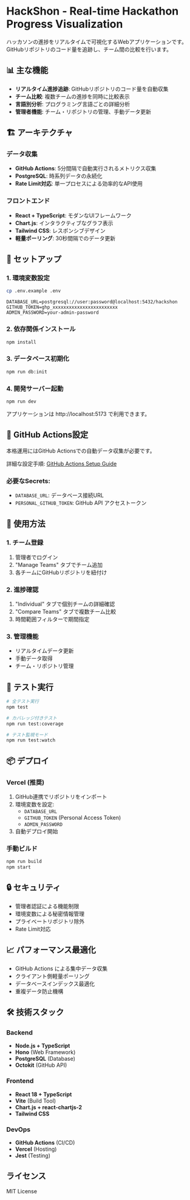 # HackShon - Real-time Hackathon Progress Visualization

ハッカソンの進捗をリアルタイムで可視化するWebアプリケーションです。GitHubリポジトリのコード量を追跡し、チーム間の比較を行います。

## 📊 主な機能

- **リアルタイム進捗追跡**: GitHubリポジトリのコード量を自動収集
- **チーム比較**: 複数チームの進捗を同時に比較表示
- **言語別分析**: プログラミング言語ごとの詳細分析
- **管理者機能**: チーム・リポジトリの管理、手動データ更新

## 🏗️ アーキテクチャ

### データ収集
- **GitHub Actions**: 5分間隔で自動実行されるメトリクス収集
- **PostgreSQL**: 時系列データの永続化
- **Rate Limit対応**: 単一プロセスによる効率的なAPI使用

### フロントエンド
- **React + TypeScript**: モダンなUIフレームワーク
- **Chart.js**: インタラクティブなグラフ表示
- **Tailwind CSS**: レスポンシブデザイン
- **軽量ポーリング**: 30秒間隔でのデータ更新

## 🚀 セットアップ

### 1. 環境変数設定

```bash
cp .env.example .env
```

```.env
DATABASE_URL=postgresql://user:password@localhost:5432/hackshon
GITHUB_TOKEN=ghp_xxxxxxxxxxxxxxxxxxxxxxxx
ADMIN_PASSWORD=your-admin-password
```

### 2. 依存関係インストール

```bash
npm install
```

### 3. データベース初期化

```bash
npm run db:init
```

### 4. 開発サーバー起動

```bash
npm run dev
```

アプリケーションは http://localhost:5173 で利用できます。

## 🔧 GitHub Actions設定

本格運用にはGitHub Actionsでの自動データ収集が必要です。

詳細な設定手順: [GitHub Actions Setup Guide](./docs/GITHUB_ACTIONS_SETUP.md)

### 必要なSecrets:
- `DATABASE_URL`: データベース接続URL
- `PERSONAL_GITHUB_TOKEN`: GitHub API アクセストークン

## 📝 使用方法

### 1. チーム登録
1. 管理者でログイン
2. "Manage Teams" タブでチーム追加
3. 各チームにGitHubリポジトリを紐付け

### 2. 進捗確認
1. "Individual" タブで個別チームの詳細確認
2. "Compare Teams" タブで複数チーム比較
3. 時間範囲フィルターで期間指定

### 3. 管理機能
- リアルタイムデータ更新
- 手動データ取得
- チーム・リポジトリ管理

## 🧪 テスト実行

```bash
# 全テスト実行
npm test

# カバレッジ付きテスト
npm run test:coverage

# テスト監視モード
npm run test:watch
```

## 📦 デプロイ

### Vercel (推奨)

1. GitHub連携でリポジトリをインポート
2. 環境変数を設定:
   - `DATABASE_URL`
   - `GITHUB_TOKEN` (Personal Access Token)
   - `ADMIN_PASSWORD`
3. 自動デプロイ開始

### 手動ビルド

```bash
npm run build
npm start
```

## 🔒 セキュリティ

- 管理者認証による機能制限
- 環境変数による秘密情報管理
- プライベートリポジトリ除外
- Rate Limit対応

## 📈 パフォーマンス最適化

- GitHub Actions による集中データ収集
- クライアント側軽量ポーリング
- データベースインデックス最適化
- 重複データ防止機構

## 🛠️ 技術スタック

### Backend
- **Node.js + TypeScript**
- **Hono** (Web Framework)
- **PostgreSQL** (Database)
- **Octokit** (GitHub API)

### Frontend
- **React 18 + TypeScript**
- **Vite** (Build Tool)
- **Chart.js + react-chartjs-2**
- **Tailwind CSS**

### DevOps
- **GitHub Actions** (CI/CD)
- **Vercel** (Hosting)
- **Jest** (Testing)

## ライセンス
MIT License